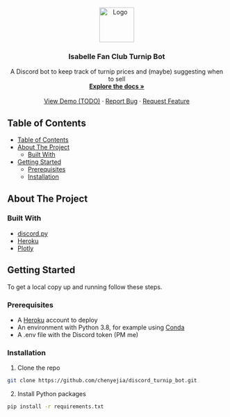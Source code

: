 <br />
<p align="center">
  <a href="https://github.com/chenyejia/discord_turnip_bot">
    <img src="https://upload.wikimedia.org/wikipedia/commons/d/d3/Turnip_2622027.jpg" alt="Logo" width="80" height="80">
  </a>

  <h3 align="center">Isabelle Fan Club Turnip Bot</h3>

  <p align="center">
    A Discord bot to keep track of turnip prices and (maybe) suggesting when to sell
    <br />
    <a href="https://github.com/chenyejia/discord_turnip_bot"><strong>Explore the docs »</strong></a>
    <br />
    <br />
    <a href="https://github.com/chenyejia/discord_turnip_bot">View Demo (TODO)</a>
    ·
    <a href="https://github.com/chenyejia/discord_turnip_bot/issues">Report Bug</a>
    ·
    <a href="https://github.com/chenyejia/discord_turnip_bot/issues">Request Feature</a>
  </p>
</p>

<!-- TABLE OF CONTENTS -->

## Table of Contents

- [Table of Contents](#table-of-contents)
- [About The Project](#about-the-project)
  - [Built With](#built-with)
- [Getting Started](#getting-started)
  - [Prerequisites](#prerequisites)
  - [Installation](#installation)

## About The Project

### Built With

- [discord.py](https://github.com/Rapptz/discord.py)
- [Heroku](https://www.heroku.com/)
- [Plotly](https://plotly.com/python/)

## Getting Started

To get a local copy up and running follow these steps.

### Prerequisites

- A [Heroku](https://www.heroku.com/) account to deploy
- An environment with Python 3.8, for example using [Conda](https://conda.io/en/latest/)
- A .env file with the Discord token (PM me)

### Installation

1. Clone the repo

```sh
git clone https://github.com/chenyejia/discord_turnip_bot.git
```

2. Install Python packages

```sh
pip install -r requirements.txt
```
